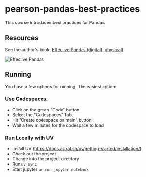 # pearson-pandas-best-practices

This course introduces best practices for Pandas.

## Resources

See the author's book, [Effective Pandas (digital)](https://store.metasnake.com/effective-pandas-book) [(physical)](https://amzn.to/43dt50h)

![Effective Pandas](https://d31ezp3r8jwmks.cloudfront.net/3ytw9atdhoe9ezz1i5hctlspkre4)

## Running

You have a few options for running.
The easiest option:

### Use Codespaces. 

- Click on the green "Code" button 
- Select the "Codespaces" Tab. 
- Hit "Create codespace on main" button
- Wait a few minutes for the codespace to load

### Run Locally with UV

- Install UV (https://docs.astral.sh/uv/getting-started/installation/)
- Check out the project
- Change into the project directory
- Run `uv sync`
- Start jupyter `uv run jupyter notebook`
